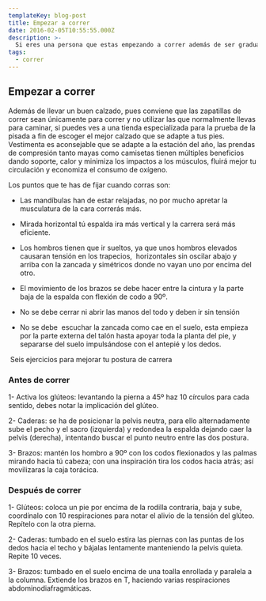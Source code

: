 ```yaml
---
templateKey: blog-post
title: Empezar a correr
date: 2016-02-05T10:55:55.000Z
description: >-
  Si eres una persona que estas empezando a correr además de ser gradual en las distancias y de estirar los músculos, debes tener en cuenta estos pequeños consejos; ya que te evitaran lesiones de corredores principiantes y, poco a poco, a mejorar tú técnica y marca.
tags:
  - correr
---
```


## Empezar a correr

Además de llevar un buen calzado, pues conviene que las zapatillas de correr sean únicamente para correr y no utilizar las que normalmente llevas para caminar, si puedes ves a una tienda especializada para la prueba de la pisada a fin de escoger el mejor calzado que se adapte a tus pies. Vestimenta es aconsejable que se adapte a la estación del año, las prendas de compresión tanto mayas como camisetas tienen múltiples beneficios dando soporte, calor y minimiza los impactos a los músculos, fluirá mejor tu circulación y economiza el consumo de oxígeno.

Los puntos que te has de fijar cuando corras son:

- Las mandíbulas han de estar relajadas, no por mucho apretar la musculatura de la cara correrás más.

- Mirada horizontal tú espalda ira más vertical y la carrera será más eficiente.

- Los hombros tienen que ir sueltos, ya que unos hombros elevados causaran tensión en los trapecios,  horizontales sin oscilar abajo y arriba con la zancada y simétricos donde no vayan uno por encima del otro.

- El movimiento de los brazos se debe hacer entre la cintura y la parte baja de la espalda con flexión de codo a 90º.

- No se debe cerrar ni abrir las manos del todo y deben ir sin tensión

- No se debe  escuchar la zancada como cae en el suelo, esta empieza por la parte externa del talón hasta apoyar toda la planta del pie, y separarse del suelo impulsándose con el antepié y los dedos.

 Seis ejercicios para mejorar tu postura de carrera

### Antes de correr
1- Activa los glúteos: levantando la pierna a 45º haz 10 círculos para cada sentido, debes notar la implicación del glúteo.

2- Caderas: se ha de posicionar la pelvis neutra, para ello alternadamente sube el pecho y el sacro (izquierda) y redondea la espalda dejando caer la pelvis (derecha), intentando buscar el punto neutro entre las dos postura.

3- Brazos: mantén los hombro a 90º con los codos flexionados y las palmas mirando hacia tú cabeza; con una inspiración tira los codos hacia atrás; así movilizaras la caja torácica.

### Después de correr

1- Glúteos: coloca un pie por encima de la rodilla contraria, baja y sube, coordínalo con 10 respiraciones para notar el alivio de la tensión del glúteo. Repítelo con la otra pierna.

2- Caderas: tumbado en el suelo estira las piernas con las puntas de los dedos hacia el techo y bájalas lentamente manteniendo la pelvis quieta. Repite 10 veces.

3- Brazos: tumbado en el suelo encima de una toalla enrollada y paralela a la columna. Extiende los brazos en T, haciendo varias respiraciones abdominodiafragmáticas.